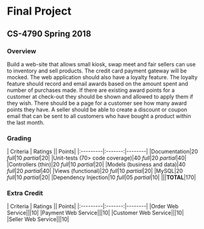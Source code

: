 # Final Project
## CS-4790 Spring 2018

### Overview

Build a web-site that allows small kiosk, swap meet and fair sellers can use to inventory and sell products.
The credit card payment gateway will be mocked.  The web application should also have a loyalty feature.  The
loyalty feature should record and email awards based on the amount spent and number of purchases made.  If
there are existing award points for a customer at check-out they should be shown and allowed to apply them
if they wish.  There should be a page for a customer see how many award points they have.  A seller should be
able to create a discount or coupon email that can be sent to all customers who have bought a product within
the last month.

### Grading

| Criteria | Ratings || Points|
|:---------|:-------:|--------|
|Documentation|20 *full*|10 *partial*|20|
|Unit-tests (70> code coverage)|40 *full*|20 *partial*|40|
|Controllers (thin)|20 *full*|10 *partial*|20|
|Models (business and data)|40 *full*|20 *partial*|40|
|Views (functional)|20 *full*|10 *partial*|20|
|MySQL|20 *full*|10 *partial*|20|
|Dependency Injection|10 *full*|05 *partial*|10|
|||**TOTAL**|170|

### Extra Credit

| Criteria | Ratings || Points|
|:---------|:-------:|--------|
|Order Web Service|||10|
|Payment Web Service|||10|
|Customer Web Service|||10|
|Seller Web Service|||10|
